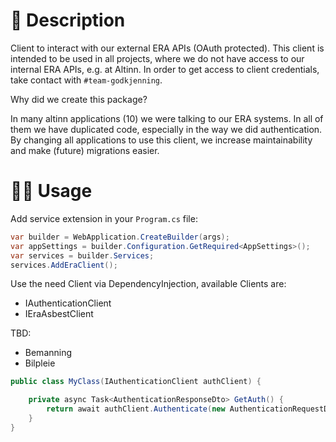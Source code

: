 # 📖 Description

Client to interact with our external ERA APIs (OAuth protected). This client is intended to be used in all projects, where we do not have access to our internal ERA APIs, e.g. at Altinn. In order to get access to client credentials, take contact with ``#team-godkjenning``. 

Why did we create this package?

In many altinn applications (10) we were talking to our ERA systems. In all of them we have duplicated code, especially in the way we did authentication. By changing all applications to use this client, we increase maintainability and make (future) migrations easier.

# 🧑‍💻 Usage

Add service extension in your `Program.cs` file:

```csharp 
var builder = WebApplication.CreateBuilder(args);
var appSettings = builder.Configuration.GetRequired<AppSettings>();
var services = builder.Services;
services.AddEraClient();
```

Use the need Client via DependencyInjection, available Clients are:

- IAuthenticationClient
- IEraAsbestClient

TBD:
- Bemanning
- Bilpleie


```csharp
public class MyClass(IAuthenticationClient authClient) {

    private async Task<AuthenticationResponseDto> GetAuth() {
        return await authClient.Authenticate(new AuthenticationRequestDto { ... });
    }
}    
```
